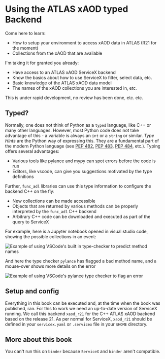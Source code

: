 # Using the ATLAS xAOD typed Backend

Come here to learn:

- How to setup your environment to access xAOD data in ATLAS (R21 for the moment)
- Collections from the xAOD that are available

I'm taking it for granted you already:

- Have access to an ATLAS xAOD ServiceX backend
- Know the basics about how to use ServiceX to filter, select data, etc.
- Basic knowledge of the ATLAS xAOD data model
- The names of the xAOD collections you are interested in, etc.

This is under rapid development, no review has been done, etc. etc.

## Typed?

Normally, one does not think of Python as a `typed` language, like C++ or many other languages.
However, most Python code does not take advantage of this - a variable is always an `int` or a `string`
or similar. _Type Hints_ are the Python way of expressing this. They are a fundamental part of the modern
Python language (see [PEP 482](https://www.python.org/dev/peps/pep-0482/), [PEP 483](https://www.python.org/dev/peps/pep-0483/),
[PEP 484](https://www.python.org/dev/peps/pep-0484/), etc.). Typing offers several advantages:

- Various tools like pylance and mypy can spot errors before the code is run
- Editors, like vscode, can give you suggestions motivated by the type definitions

Further, `func_adl` libraries can use this type information to configure the backend C++ on the fly:

- New collections can be made accessible
- Objects that are returned by various methods can be properly interpreted by the `func_adl` C++ backend
- Arbitrary C++ code can be downloaded and executed as part of the query to ServiceX

For example, here is a Jupyter notebook opened in visual studio code, showing the possible collections in an event:

![Example of using VSCode's built in type-checker to predict method names](assets/vscode-intellisense.png)

And here the type checker `pylance` has flagged a bad method name, and a mouse-over shows more details on the error

![Example of using VSCode's pylance type checker to flag an error](assets/vscode-intellisense-error.png)

## Setup and config

Everything in this book can be executed and, at the time when the book was published, ran. For
this to work we need an up-to-date version of ServiceX running. We call this backend `xaod_r21` for
the C++ ATLAS xAOD backend based on the release 21. As per normal for ServiceX, `xaod_r21` should
be defined in your `servicex.yaml` or `.servicex` file in your `$HOME` directory.


## More about this book

You can't run this on `binder` because `ServiceX` and `binder` aren't compatible.
